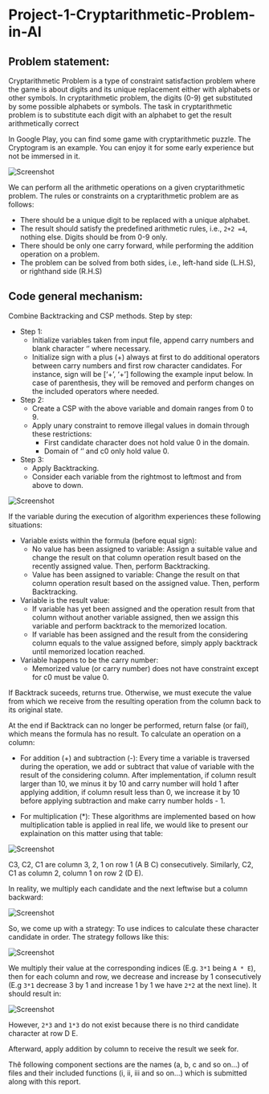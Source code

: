 # Project-1-Cryptarithmetic-Problem-in-AI
## Problem statement:
Cryptarithmetic Problem is a type of constraint satisfaction problem where the
game is about digits and its unique replacement either with alphabets or other
symbols. In cryptarithmetic problem, the digits (0-9) get substituted by some
possible alphabets or symbols. The task in cryptarithmetic problem is to
substitute each digit with an alphabet to get the result arithmetically correct

In Google Play, you can find some game with cryptarithmetic puzzle. The Cryptogram is
an example. You can enjoy it for some early experience but not be immersed in it.

![Screenshot](https://user-images.githubusercontent.com/62047983/162348331-bb9b43d3-e8c1-438e-87a4-50e107f78ff3.png)

We can perform all the arithmetic operations on a given cryptarithmetic problem. The
rules or constraints on a cryptarithmetic problem are as follows:
* There should be a unique digit to be replaced with a unique alphabet.
* The result should satisfy the predefined arithmetic rules, i.e., `2+2 =4`, nothing else.
Digits should be from 0-9 only.
* There should be only one carry forward, while performing the addition operation
on a problem.
* The problem can be solved from both sides, i.e., left-hand side (L.H.S), or righthand side (R.H.S)
## Code general mechanism:
Combine Backtracking and CSP methods.
Step by step:
* Step 1:
  * Initialize variables taken from input file, append carry numbers and blank
character ‘’ where necessary.
  * Initialize sign with a plus (+) always at first to do additional operators
between carry numbers and first row character candidates. For instance,
sign will be [‘+’, ‘+’] following the example input below. In case of
parenthesis, they will be removed and perform changes on the included
operators where needed.
* Step 2:
  * Create a CSP with the above variable and domain ranges from 0 to 9.
  * Apply unary constraint to remove illegal values in domain through these
restrictions:
    * First candidate character does not hold value 0 in the domain.
    * Domain of ‘’ and c0 only hold value 0.
* Step 3:
  * Apply Backtracking.
  * Consider each variable from the rightmost to leftmost and from above to
down.

![Screenshot](https://user-images.githubusercontent.com/62047983/162346524-2e700fa7-3d7c-40f3-aa0b-22203a28aa7e.png)

If the variable during the execution of algorithm experiences these following
situations:
* Variable exists within the formula (before equal sign):
   * No value has been assigned to variable: Assign a suitable value and
change the result on that column operation result based on the
recently assigned value. Then, perform Backtracking.
   * Value has been assigned to variable: Change the result on that column
operation result based on the assigned value. Then, perform
Backtracking.
* Variable is the result value:
   * If variable has yet been assigned and the operation result from that
column without another variable assigned, then we assign this
variable and perform backtrack to the memorized location.
   * If variable has been assigned and the result from the considering
column equals to the value assigned before, simply apply backtrack
until memorized location reached.
* Variable happens to be the carry number:
  * Memorized value (or carry number) does not have constraint except
for c0 must be value 0.

If Backtrack suceeds, returns true. Otherwise, we must execute the value from which
we receive from the resulting operation from the column back to its original state.

At the end if Backtrack can no longer be performed, return false (or fail), which
means the formula has no result.
To calculate an operation on a column:
* For addition (+) and subtraction (-):
Every time a variable is traversed during the operation, we add or subtract
that value of variable with the result of the considering column. After
implementation, if column result larger than 10, we minus it by 10 and carry
number will hold 1 after applying addition, if column result less than 0, we
increase it by 10 before applying subtraction and make carry number holds - 1.

* For multiplication (*):
These algorithms are implemented based on how multiplication table is applied in
real life, we would like to present our explaination on this matter using that table:

![Screenshot](https://user-images.githubusercontent.com/62047983/162346537-cc3428d2-fc58-4d91-9d55-8ff1e8d0cae2.png)

C3, C2, C1 are column 3, 2, 1 on row 1 (A B C) consecutively. Similarly, C2, C1 as
column 2, column 1 on row 2 (D E).

In reality, we multiply each candidate and the next leftwise but a column backward:

![Screenshot](https://user-images.githubusercontent.com/62047983/162346541-61966867-b7d6-4229-9c4d-bef561bbc8b1.png)

So, we come up with a strategy: To use indices to calculate these character candidate
in order. The strategy follows like this:

![Screenshot](https://user-images.githubusercontent.com/62047983/162346544-5cc0061f-3f46-4843-addb-536755b3ed3c.png)

We multiply their value at the corresponding indices (E.g. `3*1` being `A * E`), then for
each column and row, we decrease and increase by 1 consecutively (E.g `3*1`
decrease 3 by 1 and increase 1 by 1 we have `2*2` at the next line).
It should result in:

![Screenshot](https://user-images.githubusercontent.com/62047983/162346546-81ff11cf-d6ee-4698-a3a3-059469a96319.png)

However, `2*3` and `1*3` do not exist because there is no third candidate character at row D E.

Afterward, apply addition by column to receive the result we seek for.

Thê following component sections are the names (a, b, c and so on…) of files and their
included functions (i, ii, iii and so on…) which is submitted along with this report.
